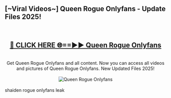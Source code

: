 <h2>[~Viral Videos~] Queen Rogue Onlyfans - Update Files 2025!</h2>
<br>
<div align="center">
<h2><a href="https://betterlinks.top/A2PfLJ" rel="nofollow">🔴 CLICK HERE 🌐==►► Queen Rogue Onlyfans</a></h2>
<br>
Get Queen Rogue Onlyfans and all content. Now you can access all videos and pictures of Queen Rogue Onlyfans. New Updated Files 2025!
<br>
<br>
<a href="https://betterlinks.top/A2PfLJ" rel="nofollow" data-target="animated-image.originalLink"><img src="https://i.ibb.co.com/WyWwxjT/player-gif2.gif" alt="Queen Rogue Onlyfans" style="max-width: 100%; display: inline-block;" data-target="animated-image.originalImage"></a>
</div>
<br>
shaiden rogue onlyfans leak